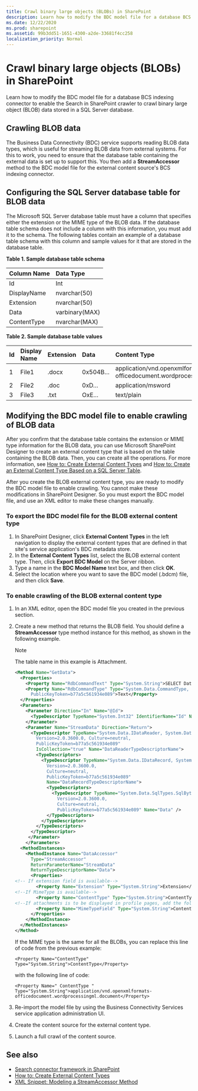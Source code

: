 ```yaml
---
title: Crawl binary large objects (BLOBs) in SharePoint
description: Learn how to modify the BDC model file for a database BCS indexing connector to enable the Search in SharePoint crawler to crawl binary large object (BLOB) data stored in a SQL Server database.
ms.date: 12/22/2020
ms.prod: sharepoint
ms.assetid: 99b3dd51-1651-4300-a2de-33681f4cc258
localization_priority: Normal
---
```

# Crawl binary large objects (BLOBs) in SharePoint

Learn how to modify the BDC model file for a database BCS indexing connector to enable the Search in SharePoint crawler to crawl binary large object (BLOB) data stored in a SQL Server database.

## Crawling BLOB data

The Business Data Connectivity (BDC) service supports reading BLOB data types, which is useful for streaming BLOB data from external systems. For this to work, you need to ensure that the database table containing the external data is set up to support this. You then add a **StreamAccessor** method to the BDC model file for the external content source's BCS indexing connector.

## Configuring the SQL Server database table for BLOB data

The Microsoft SQL Server database table must have a column that specifies either the extension or the MIME type of the BLOB data. If the database table schema does not include a column with this information, you must add it to the schema. The following tables contain an example of a database table schema with this column and sample values for it that are stored in the database table.

**Table 1. Sample database table schema**

| Column Name |   Data Type    |
| :---------- | :------------- |
| Id          | Int            |
| DisplayName | nvarchar(50)   |
| Extension   | nvarchar(50)   |
| Data        | varbinary(MAX) |
| ContentType | nvarchar(MAX)  |

**Table 2. Sample database table values**

|  Id  | Display Name | Extension |  Data   |                              Content Type                               |
| :--- | :----------- | :-------- | :------ | :---------------------------------------------------------------------- |
| 1    | File1        | .docx     | 0x504B… | application/vnd.openxmlformats-officedocument.wordprocessingml.document |
| 2    | File2        | .doc      | 0xD…    | application/msword                                                      |
| 3    | File3        | .txt      | OxE…    | text/plain                                                              |

## Modifying the BDC model file to enable crawling of BLOB data

After you confirm that the database table contains the extension or MIME type information for the BLOB data, you can use Microsoft SharePoint Designer to create an external content type that is based on the table containing the BLOB data. Then, you can create all the operations. For more information, see  [How to: Create External Content Types](https://msdn.microsoft.com/library/811b458c-e209-46df-ba02-8db02bc658db%28Office.15%29.aspx) and [How to: Create an External Content Type Based on a SQL Server Table](https://msdn.microsoft.com/library/5c42a679-d71d-46c6-aabc-d63c6cad3846%28Office.15%29.aspx).

After you create the BLOB external content type, you are ready to modify the BDC model file to enable crawling. You cannot make these modifications in SharePoint Designer. So you must export the BDC model file, and use an XML editor to make these changes manually.

### To export the BDC model file for the BLOB external content type

1. In SharePoint Designer, click **External Content Types** in the left navigation to display the external content types that are defined in that site's service application's BDC metadata store.
1. In the **External Content Types** list, select the BLOB external content type. Then, click **Export BDC Model** on the Server ribbon.
1. Type a name in the **BDC Model Name** text box, and then click **OK**.
1. Select the location where you want to save the BDC model (.bdcm) file, and then click **Save**.

### To enable crawling of the BLOB external content type

1. In an XML editor, open the BDC model file you created in the previous section.
1. Create a new method that returns the BLOB field. You should define a **StreamAccessor** type method instance for this method, as shown in the following example.

    > [!NOTE]
    > The table name in this example is Attachment.

    ```XML
    <Method Name="GetData">
      <Properties>
        <Property Name="RdbCommandText" Type="System.String">SELECT Data FROM [dbo].[Attachment] WHERE [Id] = @Id </Property>
        <Property Name="RdbCommandType" Type="System.Data.CommandType, System.Data, Version=2.0.0.0, Culture=neutral,
          PublicKeyToken=b77a5c561934e089">Text</Property>
      </Properties>
      <Parameters>
        <Parameter Direction="In" Name="@Id">
          <TypeDescriptor TypeName="System.Int32" IdentifierName="Id" Name="Id" />
        </Parameter>
        <Parameter Name="StreamData" Direction="Return">
          <TypeDescriptor TypeName="System.Data.IDataReader, System.Data,
            Version=2.0.3600.0, Culture=neutral,
            PublicKeyToken=b77a5c561934e089"
            IsCollection="true" Name="DataReaderTypeDescriptorName">
            <TypeDescriptors>
              <TypeDescriptor TypeName="System.Data.IDataRecord, System.Data,
                Version=2.0.3600.0,
                Culture=neutral,
                PublicKeyToken=b77a5c561934e089"
                Name="DataRecordTypeDescriptorName">
                <TypeDescriptors>
                  <TypeDescriptor TypeName="System.Data.SqlTypes.SqlBytes, System.Data,
                    Version=2.0.3600.0,
                    Culture=neutral,
                    PublicKeyToken=b77a5c561934e089" Name="Data" />
                </TypeDescriptors>
              </TypeDescriptor>
            </TypeDescriptors>
          </TypeDescriptor>
         </Parameter>
        </Parameters>
      <MethodInstances>
        <MethodInstance Name="DataAccessor"
          Type="StreamAccessor"
          ReturnParameterName="StreamData"
          ReturnTypeDescriptorName="Data">
          <Properties>
    <!-- If extension field is available-->
            <Property Name="Extension" Type="System.String">Extension</Property>
    <!--If MimeType is available-->
            <Property Name="ContentType" Type="System.String">ContentType</Property>
    <!--If attachments is to be displayed in profile pages, add the following property-->
            <Property Name="MimeTypeField" Type="System.String">ContentType</Property>
          </Properties>
        </MethodInstance>
      </MethodInstances>
    </Method>
    ```

    If the MIME type is the same for all the BLOBs, you can replace this line of code from the previous example:

    `<Property Name="ContentType" Type="System.String">ContentType</Property>`

    with the following line of code:

    `<Property Name=" ContentType " Type="System.String">application/vnd.openxmlformats-officedocument.wordprocessingml.document</Property>`

1. Re-import the model file by using the Business Connectivity Services service application administration UI.
1. Create the content source for the external content type.
1. Launch a full crawl of the content source.

## See also

- [Search connector framework in SharePoint](search-connector-framework-in-sharepoint.md)
- [How to: Create External Content Types](https://msdn.microsoft.com/library/811b458c-e209-46df-ba02-8db02bc658db%28Office.15%29.aspx)
- [XML Snippet: Modeling a StreamAccessor Method](https://msdn.microsoft.com/library/bd60cc2e-f7f6-421c-9d2a-60e8512b9893%28Office.15%29.aspx)

